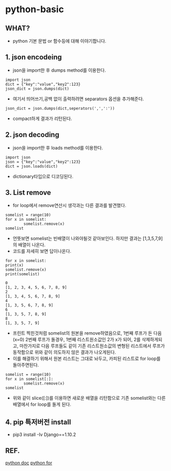 # python-basic

## WHAT?
+ python 기본 문법 or 함수등에 대해 이야기합니다.

## 1. json encodeing

+ json을 import한 후 dumps method를 이용한다.

```
import json
dict = {"key":"value","key2":123}
json_dict = json.dumps(dict)
```

+ 여기서 띄어쓰기,공백 없이 출력하려면 separators 옵션을 추가해준다.

```
json_dict = json.dumps(dict,seperators(',',':'))
```

+ compact하게 결과가 리턴된다.


## 2. json decoding

+ json을 import한 후 loads method를 이용한다.

```
import json
json = {"key":"value","key2":123}
dict = json.loads(dict)
```
+ dictionary타입으로 디코딩된다.



## 3. List remove

+ for loop에서 remove연산시 생각과는 다른 결과를 발견했다.

```
somelist = range(10)
for x in somelist:
		somelist.remove(x)
somelist
```

+ 언뜻보면 somelist는 빈배열이 나와야될것 같아보인다. 하지만 결과는 [1,3,5,7,9]의 배열이 나온다.
+ 코드를 자세히 보면 답이나온다.

```
for x in somelist:
print(x)
somelist.remove(x)
print(somelist)

0
[1, 2, 3, 4, 5, 6, 7, 8, 9]
2
[1, 3, 4, 5, 6, 7, 8, 9]
4
[1, 3, 5, 6, 7, 8, 9]
6
[1, 3, 5, 7, 8, 9]
8
[1, 3, 5, 7, 9]

```

+ 프린트 찍힌것처럼 somelist의 원본을 remove하였음으로, 1번째 루프가 돈 다음(x=0) 2번째 루프가 돌경우, 1번째 리스트원소값인 2가 x가 되어, 2를 삭제하게되고, 마찬가지로 다음 루프들도 같이 기존 리스트원소값의 변형된 리스트에서 루프가 동작함으로 위와 같이 의도하지 않은 결과가 나오게된다.
+ 이를 해결하기 위해서 원본 리스트는 그대로 놔두고, 카피된 리스트로 for loop를 돌아주면된다.


```
somelist = range(10)
for x in somelist[:]:
		somelist.remove(x)
somelist
```
+ 위와 같이 slice([:])를 이용하면 새로운 배열을 리턴함으로 기존 somelist와는 다른 배열에서 for loop를 돌게 된다.


## 4. pip 특저버전 install
+ pip3 install -Iv Django==1.10.2

## REF.
[python doc](https://ko.wikipedia.org/wiki/Localhost)
[python for](https://stackoverflow.com/questions/1207406/remove-items-from-a-list-while-iterating)
